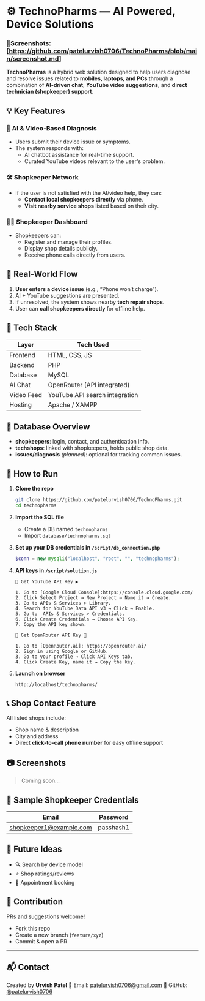 # ⚙️ TechnoPharms — AI Powered, Device Solutions

### 📸Screenshots: [https://github.com/patelurvish0706/TechnoPharms/blob/main/screenshot.md]

**TechnoPharms** is a hybrid web solution designed to help users diagnose and resolve issues related to **mobiles, laptops, and PCs** through a combination of **AI-driven chat**, **YouTube video suggestions**, and **direct technician (shopkeeper) support**.

## 💡 Key Features

### 🧠 AI & Video-Based Diagnosis
- Users submit their device issue or symptoms.
- The system responds with:
  - AI chatbot assistance for real-time support.
  - Curated YouTube videos relevant to the user's problem.

### 🛠️ Shopkeeper Network
- If the user is not satisfied with the AI/video help, they can:
  - **Contact local shopkeepers directly** via phone.
  - **Visit nearby service shops** listed based on their city.

### 👨‍🔧 Shopkeeper Dashboard
- Shopkeepers can:
  - Register and manage their profiles.
  - Display shop details publicly.
  - Receive phone calls directly from users.

## 📍 Real-World Flow

1. **User enters a device issue** (e.g., “Phone won’t charge”).
2. AI + YouTube suggestions are presented.
3. If unresolved, the system shows nearby **tech repair shops**.
4. User can **call shopkeepers directly** for offline help.

## 🧱 Tech Stack

| Layer        | Tech Used        |
|--------------|------------------|
| Frontend     | HTML, CSS, JS    |
| Backend      | PHP              |
| Database     | MySQL            |
| AI Chat      | OpenRouter (API integrated) |
| Video Feed   | YouTube API search integration |
| Hosting      | Apache / XAMPP   |

## 🧾 Database Overview

- **shopkeepers**: login, contact, and authentication info.
- **techshops**: linked with shopkeepers, holds public shop data.
- **issues/diagnosis** *(planned)*: optional for tracking common issues.

## 🚀 How to Run

1. **Clone the repo**
   ```bash
   git clone https://github.com/patelurvish0706/TechnoPharms.git
   cd technopharms
   ```

2. **Import the SQL file**

   * Create a DB named `technopharms`
   * Import `database/technopharms.sql`

3. **Set up your DB credentials in `/script/db_connection.php`**

   ```php
   $conn = new mysqli("localhost", "root", "", "technopharms");
   ```

4. **API keys in `/script/solution.js`**
   ```
   🔑 Get YouTube API Key ▶️

   1. Go to [Google Cloud Console]:https://console.cloud.google.com/
   2. Click Select Project → New Project → Name it → Create.
   3. Go to APIs & Services > Library.
   4. Search for YouTube Data API v3 → Click → Enable.
   5. Go to  APIs & Services > Credentials.
   6. Click Create Credentials → Choose API Key.
   7. Copy the API key shown.

   🧠 Get OpenRouter API Key 🤖

   1. Go to [OpenRouter.ai]: https://openrouter.ai/
   2. Sign in using Google or GitHub.
   3. Go to your profile → Click API Keys tab.
   4. Click Create Key, name it → Copy the key.
   ```

5. **Launch on browser**

   ```
   http://localhost/technopharms/
   ```

## 📞 Shop Contact Feature

All listed shops include:

* Shop name & description
* City and address
* Direct **click-to-call phone number** for easy offline support

## 📷 Screenshots

> Coming soon...



## 📌 Sample Shopkeeper Credentials

| Email                                     | Password |
| ----------------------------------------- | -------- |
| shopkeeper1@example.com | passhash1 |


## 🧠 Future Ideas

* 🔍 Search by device model
* ⭐ Shop ratings/reviews
* 📅 Appointment booking


## 🤝 Contribution

PRs and suggestions welcome!

* Fork this repo
* Create a new branch (`feature/xyz`)
* Commit & open a PR

---

## 📬 Contact

Created by **Urvish Patel**
📧 Email: [patelurvish0706@gmail.com](mailto:patelurvish0706@gmail.com)
📌 GitHub: [@patelurvish0706](https://github.com/patelurvish0706)

